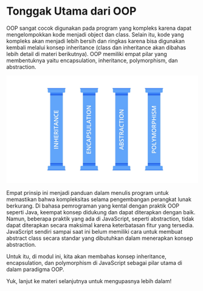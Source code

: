 # Tonggak Utama dari OOP

OOP sangat cocok digunakan pada program yang kompleks karena dapat mengelompokkan kode menjadi object dan class. Selain itu, kode yang kompleks akan menjadi lebih bersih dan ringkas karena bisa digunakan kembali melalui konsep inheritance (class dan inheritance akan dibahas lebih detail di materi berikutnya). OOP memiliki empat pilar yang membentuknya yaitu encapsulation, inheritance, polymorphism, dan abstraction.

![alt text](image-1.png)

Empat prinsip ini menjadi panduan dalam menulis program untuk memastikan bahwa kompleksitas selama pengembangan perangkat lunak berkurang. Di bahasa pemrograman yang kental dengan praktik OOP seperti Java, keempat konsep didukung dan dapat diterapkan dengan baik. Namun, beberapa praktik yang ada di JavaScript, seperti abstraction, tidak dapat diterapkan secara maksimal karena keterbatasan fitur yang tersedia. JavaScript sendiri sampai saat ini belum memiliki cara untuk membuat abstract class secara standar yang dibutuhkan dalam menerapkan konsep abstraction.

Untuk itu, di modul ini, kita akan membahas konsep inheritance, encapsulation, dan polymorphism di JavaScript sebagai pilar utama di dalam paradigma OOP.

Yuk, lanjut ke materi selanjutnya untuk mengupasnya lebih dalam!
